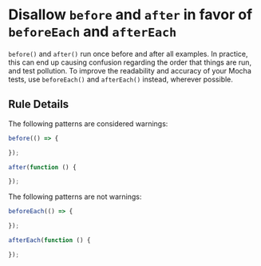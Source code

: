 # Disallow `before` and `after` in favor of `beforeEach` and `afterEach`

`before()` and `after()` run once before and after all examples. In practice, this can end up causing confusion regarding the order that things are run, and test pollution. To improve the readability and accuracy of your Mocha tests, use `beforeEach()` and `afterEach()` instead, wherever possible.

## Rule Details

The following patterns are considered warnings:

```js
before(() => {

});

after(function () {

});
```

The following patterns are not warnings:

```js
beforeEach(() => {

});

afterEach(function () {

});
```
